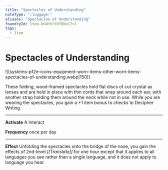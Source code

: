 ```yaml
---
title: "Spectacles of Understanding"
noteType: ":luggage:"
aliases: "Spectacles of Understanding"
foundryId: Item.bGWYUrb5fBWzC7nl
tags:
  - Item
---
```


# Spectacles of Understanding
![[systems-pf2e-icons-equipment-worn-items-other-worn-items-spectacles-of-understanding.webp|150]]

These folding, wood-framed spectacles hold flat discs of cut crystal as lenses and are held in place with thin cords that wrap around each ear, with another strap holding them around the neck while not in use. While you are wearing the spectacles, you gain a +1 item bonus to checks to Decipher Writing.

* * *

**Activate** A Interact

**Frequency** once per day

* * *

**Effect** Unfolding the spectacles onto the bridge of the nose, you gain the effects of 2nd-level _[[Translate]]_ for one hour except that it applies to all languages you see rather than a single language, and it does not apply to language you hear.
